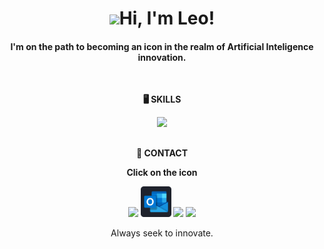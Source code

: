 # <h1 align="center"><img src="https://raw.githubusercontent.com/MartinHeinz/MartinHeinz/master/wave.gif" width="30px">Hi, I'm Leo!</h1>

#### <p align="center">I'm on the path to becoming an icon in the realm of Artificial Inteligence innovation.</p>
<br>

**<p align = "center">🖥️ SKILLS</p>**
  <div style="display: inline_block">
    <p align="center">
      <img src="https://skillicons.dev/icons?i=python,js,cs,cpp,html,css,java,dotnet,nodejs,mysql,postgres,ps,notion,obsidian,pycharm,vscode&perline=8" />
    </p>
    </p>
  </div>

  ##

  
**<p align = "center">📧 CONTACT</p>**
****<p align = "center">Click on the icon</p>****
<div> 
   <p align="center">
  <a href="https://www.linkedin.com/in/leomdpaz" target="_blank"><img src="https://skillicons.dev/icons?i=linkedin" target="_blank"></a>
  <a href="mailto:leomacielpaz@hotmail.com" target="_blank"><img alt="[Icon]" height="49" width="49" src="https://github.com/gui-bus/TechIcons/blob/main/Dark/Outlook.svg" target="_blank"></a>
  <a href = "mailto:leomacielpaz@gmail.com"><img src="https://skillicons.dev/icons?i=gmail" target="_blank"></a>
  <a href="https://instagram.com/leomdpaz" target="_blank"><img src="https://skillicons.dev/icons?i=instagram" target="_blank"></a> 
  </p>
</div>

<p align="center">Always seek to innovate.</p>
